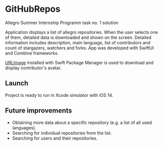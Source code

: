 # GitHubRepos
Allegro Summer Internship Programm task no. 1 solution

Application displays a list of allegro repositories. When the user selects one of them, detailed data is downloaded and shown on the screen. 
Detailed information includes description, main language, list of contributors and count of stargazers, watchers and forks. App was developed with SwiftUI 
and Combine frameworks.

[URLImage](https://github.com/dmytro-anokhin/url-image) installed with Swift Package Manager is used to download and display contributor's avatar.


## Launch

Project is ready to run in Xcode simulator with iOS 14.


## Future improvements

* Obtaining more data about a specific repository (e.g. a list of all used languages).
* Searching for individual repositories from the list.
* Searching for users and their repositories.

